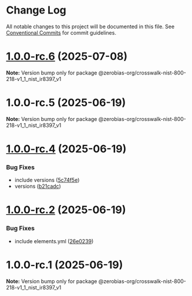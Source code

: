 # Change Log

All notable changes to this project will be documented in this file.
See [Conventional Commits](https://conventionalcommits.org) for commit guidelines.

# [1.0.0-rc.6](https://github.com/zerobias-org/standard/compare/@zerobias-org/crosswalk-nist-800-218-v1_1_nist_ir8397_v1@1.0.0...@zerobias-org/crosswalk-nist-800-218-v1_1_nist_ir8397_v1@1.0.0-rc.6) (2025-07-08)

**Note:** Version bump only for package @zerobias-org/crosswalk-nist-800-218-v1_1_nist_ir8397_v1





# 1.0.0-rc.5 (2025-06-19)

**Note:** Version bump only for package @zerobias-org/crosswalk-nist-800-218-v1_1_nist_ir8397_v1





# [1.0.0-rc.4](https://github.com/zerobias-org/standard/compare/@zerobias-org/crosswalk-nist-800-218-v1_1_nist_ir8397_v1@1.0.0-rc.2...@zerobias-org/crosswalk-nist-800-218-v1_1_nist_ir8397_v1@1.0.0-rc.4) (2025-06-19)


### Bug Fixes

* include versions ([5c74f5e](https://github.com/zerobias-org/standard/commit/5c74f5e9b6bae9481c1e126747df632f65e51d4c))
* versions ([b21cadc](https://github.com/zerobias-org/standard/commit/b21cadc7a1d530a52e6858176f216595bc79308c))





# [1.0.0-rc.2](https://github.com/zerobias-org/standard/compare/@zerobias-org/crosswalk-nist-800-218-v1_1_nist_ir8397_v1@1.0.0-rc.1...@zerobias-org/crosswalk-nist-800-218-v1_1_nist_ir8397_v1@1.0.0-rc.2) (2025-06-19)


### Bug Fixes

* include elements.yml ([26e0239](https://github.com/zerobias-org/standard/commit/26e0239658075bf570bb721da9f15f3ea7dd299c))





# 1.0.0-rc.1 (2025-06-19)

**Note:** Version bump only for package @zerobias-org/crosswalk-nist-800-218-v1_1_nist_ir8397_v1
